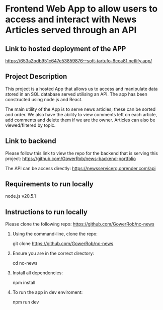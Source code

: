 # Frontend Web App to allow users to access and interact with News Articles served through an API

## Link to hosted deployment of the APP
https://653a2bdb951c647e53859876--soft-tartufo-8cca81.netlify.app/

## Project Description

This project is a hosted App that allows us to access and manipulate data stored in an SQL database served utilising an API.  The app has been constructed using node.js and React.

The main utility of the App is to serve news articles; these can be sorted and order.  We also have the ability to view comments left on each article, add comments and delete them if we are the owner.  Articles can also be viewed/filtered by topic. 


## Link to backend 
Please follow this link to view the repo for the backend that is serving this project:
https://github.com/GowerRob/news-backend-portfolio

The API can be access directly:
https://newsservicerg.onrender.com/api


## Requirements to run locally
node.js v20.5.1


## Instructions to run locally

Please clone the following repo:
https://github.com/GowerRob/nc-news

1. Using the command-line, clone the repo:

    git clone https://github.com/GowerRob/nc-news

2. Ensure you are in the correct directory:

    cd nc-news

3. Install all dependencies:

    npm install

4. To run the app in dev enviroment:

    npm run dev





